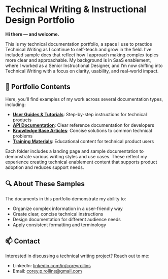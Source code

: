 # Technical Writing & Instructional Design Portfolio

**Hi there — and welcome.**

This is my technical documentation portfolio, a space I use to practice Technical
Writing as I continue to self-teach and grow in the field. I’ve included sample
docs that reflect how I approach making complex topics more clear and
approachable. My background is in SaaS enablement, where I worked as a Senior
Instructional Designer, and I’m now shifting into Technical Writing with a focus
on clarity, usability, and real-world impact.

## 📂 Portfolio Contents

Here, you'll find examples of my work across several documentation types, including:

- [**User Guides & Tutorials**](./User-Guides): Step-by-step instructions for technical products  
- [**API Documentation**](./API-Documentation): Clear reference documentation for developers  
- [**Knowledge Base Articles**](./Knowledge-Base): Concise solutions to common technical problems  
- [**Training Materials**](./Training-Materials): Educational content for technical product users

Each folder includes a landing page and sample documentation to demonstrate various
writing styles and use cases. These reflect my experience creating technical
enablement content that supports product adoption and reduces support needs.

## 🔍 About These Samples

The documents in this portfolio demonstrate my ability to:

- Organize complex information in a user-friendly way
- Create clear, concise technical instructions
- Design documentation for different audience needs
- Apply consistent formatting and terminology

## 📫 Contact

Interested in discussing a technical writing project? Reach out to me:

- LinkedIn: [linkedin.com/in/coreyrollins](https://www.linkedin.com/in/coreyrollins/)
- Email: [corey.p.rollins@gmail.com](mailto:corey.p.rollins@gmail.com)
